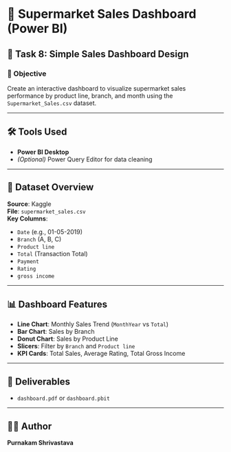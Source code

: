 # 🛒 Supermarket Sales Dashboard (Power BI)

## 📌 Task 8: Simple Sales Dashboard Design

### 🎯 Objective
Create an interactive dashboard to visualize supermarket sales performance by product line, branch, and month using the `Supermarket_Sales.csv` dataset.

---

## 🛠 Tools Used
- **Power BI Desktop**
- *(Optional)* Power Query Editor for data cleaning

---

## 📁 Dataset Overview
**Source**: Kaggle  
**File**: `supermarket_sales.csv`  
**Key Columns**:
- `Date` (e.g., 01-05-2019)
- `Branch` (A, B, C)
- `Product line`
- `Total` (Transaction Total)
- `Payment`
- `Rating`
- `gross income`

---

## 📊 Dashboard Features
- **Line Chart**: Monthly Sales Trend (`MonthYear` vs `Total`)
- **Bar Chart**: Sales by Branch
- **Donut Chart**: Sales by Product Line
- **Slicers**: Filter by `Branch` and `Product line`
- **KPI Cards**: Total Sales, Average Rating, Total Gross Income

---


## 📸 Deliverables
- `dashboard.pdf` or `dashboard.pbit`  

---

## 👨‍💻 Author
**Purnakam Shrivastava**  
